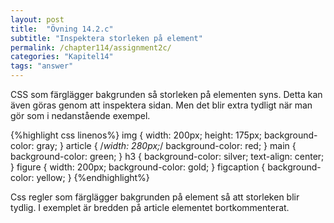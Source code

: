 ```yaml
---
layout: post
title:  "Övning 14.2.c"
subtitle: "Inspektera storleken på element"
permalink: /chapter114/assignment2c/
categories: "Kapitel14"
tags: "answer"
---
```

CSS som färglägger bakgrunden så storleken på elementen syns. Detta kan även göras genom att inspektera sidan. Men det blir extra tydligt när man gör som i nedanstående exempel.

{%highlight css linenos%}
img {
  width: 200px;
  height: 175px;
  background-color: gray;
}
article {
  /*width: 280px;*/
  background-color: red;
}
main {
  background-color: green;
}
h3 {
  background-color: silver;
  text-align: center;
}
figure {
  width: 200px;
  background-color: gold;
}
figcaption {
  background-color: yellow;
}
{%endhighlight%}

<figcaption>Css regler som färglägger bakgrunden på element så att storleken blir tydlig. I exemplet är bredden på article elementet bortkommenterat.</figcaption>
